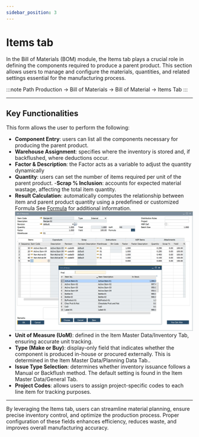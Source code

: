 ```yaml
---
sidebar_position: 3
---
```


# Items tab

In the Bill of Materials (BOM) module, the Items tab plays a crucial role in defining the components required to produce a parent product. This section allows users to manage and configure the materials, quantities, and related settings essential for the manufacturing process.

:::note Path
    Production → Bill of Materials → Bill of Material → Items Tab
:::

---

## Key Functionalities

This form allows the user to perform the following:

- **Component Entry**: users can list all the components necessary for producing the parent product.
- **Warehouse Assignment**: specifies where the inventory is stored and, if backflushed, where deductions occur.
- **Factor & Description**: the Factor acts as a variable to adjust the quantity dynamically
- **Quantity**: users can set the number of items required per unit of the parent product.
-**Scrap % Inclusion**: accounts for expected material wastage, affecting the total item quantity.
- **Result Calculation**: automatically computes the relationship between item and parent product quantity using a predefined or customized Formula See [Formula](../formula.md) for additional information.
  ![Items Tab](./media/bom-items/bill-of-materials-item-tab.webp)
- **Unit of Measure (UoM)**: defined in the Item Master Data/Inventory Tab, ensuring accurate unit tracking.
- **Type (Make or Buy)**: display-only field that indicates whether the component is produced in-house or procured externally. This is determined in the Item Master Data/Planning Data Tab..
- **Issue Type Selection**: determines whether inventory issuance follows a Manual or Backflush method. The default setting is found in the Item Master Data/General Tab.
- **Project Codes**: allows users to assign project-specific codes to each line item for tracking purposes.

---
By leveraging the Items tab, users can streamline material planning, ensure precise inventory control, and optimize the production process. Proper configuration of these fields enhances efficiency, reduces waste, and improves overall manufacturing accuracy.
